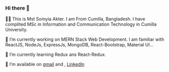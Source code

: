 ### Hi there 👋
🔭🔭 This is Mst Somyia Akter. I am From Cumilla, Bangladesh. I have complited MSc in Information and Communication Technology in Cumilla University.

🔭 I’m currently working on MERN Stack Web Development. I am familiar with ReactJS, NodeJs, ExpressJs, MongoDB, React-Bootstrap, Material UI...

🌱 I’m currently learning Redux ans React-Redux.

🌱 I’m available on [gmail](https://mail.google.com/mail/u/0/#inbox?compose=GTvVlcSHxwTLtHqFTMrMjrkKdTzmMPWjGCGFKFXQzgLdtwbGJShZmCCwdHKhnhLGsgsbSwLLkDfdJ) and  , [LinkedIn](https://www.linkedin.com/in/somyia-akter/)

<!--
**Somyia/Somyia** is a ✨ _special_ ✨ repository because its `README.md` (this file) appears on your GitHub profile.

Here are some ideas to get you started:

- 🔭 I’m currently working on ...
- 🌱 I’m currently learning ...
- 👯 I’m looking to collaborate on ...
- 🤔 I’m looking for help with ...
- 💬 Ask me about ...
- 📫 How to reach me: ...
- 😄 Pronouns: ...
- ⚡ Fun fact: ...
-->
